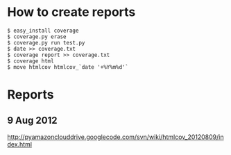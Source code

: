 # How to create reports #
```
$ easy_install coverage
$ coverage.py erase
$ coverage.py run test.py
$ date >> coverage.txt
$ coverage report >> coverage.txt
$ coverage html
$ move htmlcov htmlcov_`date '+%Y%m%d'`
```

# Reports #
## 9 Aug 2012 ##
http://pyamazonclouddrive.googlecode.com/svn/wiki/htmlcov_20120809/index.html